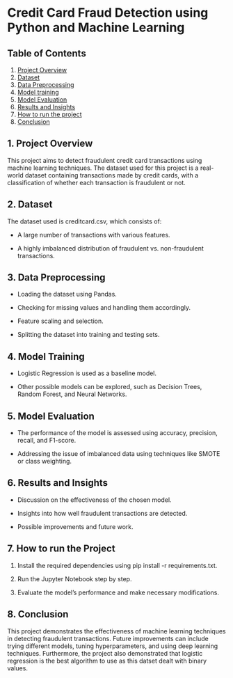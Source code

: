 # Credit Card Fraud Detection using Python and Machine Learning

## Table of Contents
1. [Project Overview](#project-overview)
2. [Dataset](#dataset)
3. [Data Preprocessing](#data-]re]rocessing)
4. [Model training](#model-training)
5. [Model Evaluation](#model-evaluation)
6. [Results and Insights](#results-and-insights)
7. [How to run the project](#how-to-run-the-project)
8. [Conclusion](#conclusion)

## 1. Project Overview

This project aims to detect fraudulent credit card transactions using machine learning techniques.
The dataset used for this project is a real-world dataset containing transactions made by credit cards, with a classification of whether each transaction is fraudulent or not.

## 2. Dataset 

The dataset used is creditcard.csv, which consists of:

- A large number of transactions with various features.

- A highly imbalanced distribution of fraudulent vs. non-fraudulent transactions.

## 3. Data Preprocessing

- Loading the dataset using Pandas.

- Checking for missing values and handling them accordingly.

- Feature scaling and selection.

- Splitting the dataset into training and testing sets.

## 4. Model Training

- Logistic Regression is used as a baseline model.

- Other possible models can be explored, such as Decision Trees, Random Forest, and Neural Networks.

## 5. Model Evaluation

- The performance of the model is assessed using accuracy, precision, recall, and F1-score.

- Addressing the issue of imbalanced data using techniques like SMOTE or class weighting.

## 6. Results and Insights

- Discussion on the effectiveness of the chosen model.

- Insights into how well fraudulent transactions are detected.

- Possible improvements and future work.

## 7. How to run the Project

1. Install the required dependencies using pip install -r requirements.txt.

2. Run the Jupyter Notebook step by step.

3. Evaluate the model’s performance and make necessary modifications.

## 8. Conclusion

This project demonstrates the effectiveness of machine learning techniques in detecting fraudulent transactions.
Future improvements can include trying different models, tuning hyperparameters, and using deep learning techniques.
Furthermore, the project also demonstrated that logistic regression is the best algorithm to use as this datset dealt with binary values.
